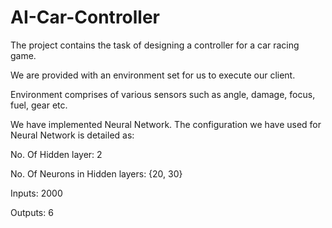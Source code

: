 # AI-Car-Controller

The project contains the task of designing a controller for a car racing game. 

We are provided with an environment set for us to execute our client. 

Environment comprises of various sensors such as  angle, damage, focus, fuel, gear etc. 

We have implemented Neural Network. The configuration we have used for Neural Network is detailed as:

No. Of Hidden layer: 2

No. Of Neurons in Hidden layers: {20, 30}

Inputs:	2000

Outputs:	6
